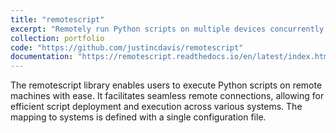 ```yaml
---
title: "remotescript"
excerpt: "Remotely run Python scripts on multiple devices concurrently."
collection: portfolio
code: "https://github.com/justincdavis/remotescript"
documentation: "https://remotescript.readthedocs.io/en/latest/index.html"
---
```


The remotescript library enables users to execute Python scripts on remote machines with ease. It facilitates seamless remote connections, allowing for efficient script deployment and execution across various systems. The mapping to systems is defined with a single configuration file.
